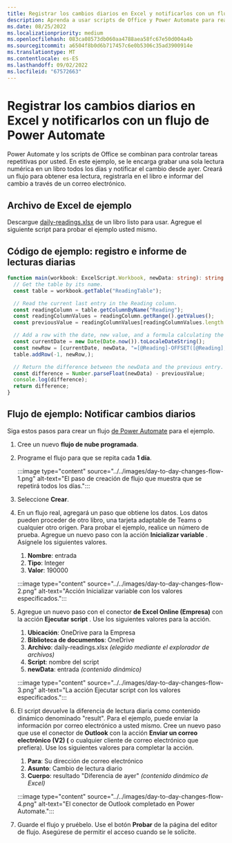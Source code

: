 ```yaml
---
title: Registrar los cambios diarios en Excel y notificarlos con un flujo de Power Automate
description: Aprenda a usar scripts de Office y Power Automate para realizar un seguimiento de los cambios de valor en un libro
ms.date: 08/25/2022
ms.localizationpriority: medium
ms.openlocfilehash: 083ca08573db060aa4788aea58fc67e50d004a4b
ms.sourcegitcommit: a6504f8b0d6b717457c6e0b5306c35ad3900914e
ms.translationtype: MT
ms.contentlocale: es-ES
ms.lasthandoff: 09/02/2022
ms.locfileid: "67572663"
---
```

# <a name="record-day-to-day-changes-in-excel-and-report-them-with-a-power-automate-flow"></a>Registrar los cambios diarios en Excel y notificarlos con un flujo de Power Automate

Power Automate y los scripts de Office se combinan para controlar tareas repetitivas por usted. En este ejemplo, se le encarga grabar una sola lectura numérica en un libro todos los días y notificar el cambio desde ayer. Creará un flujo para obtener esa lectura, registrarla en el libro e informar del cambio a través de un correo electrónico.

## <a name="sample-excel-file"></a>Archivo de Excel de ejemplo

Descargue [daily-readings.xlsx](daily-readings.xlsx) de un libro listo para usar. Agregue el siguiente script para probar el ejemplo usted mismo.

## <a name="sample-code-record-and-report-daily-readings"></a>Código de ejemplo: registro e informe de lecturas diarias

```TypeScript
function main(workbook: ExcelScript.Workbook, newData: string): string {
  // Get the table by its name.
  const table = workbook.getTable("ReadingTable");

  // Read the current last entry in the Reading column.
  const readingColumn = table.getColumnByName("Reading");
  const readingColumnValues = readingColumn.getRange().getValues();
  const previousValue = readingColumnValues[readingColumnValues.length - 1][0] as number;

  // Add a row with the date, new value, and a formula calculating the difference.
  const currentDate = new Date(Date.now()).toLocaleDateString();
  const newRow = [currentDate, newData, "=[@Reading]-OFFSET([@Reading],-1,0)"];
  table.addRow(-1, newRow,);

  // Return the difference between the newData and the previous entry.
  const difference = Number.parseFloat(newData) - previousValue;
  console.log(difference);
  return difference;
}
```

## <a name="sample-flow-report-day-to-day-changes"></a>Flujo de ejemplo: Notificar cambios diarios

Siga estos pasos para crear un flujo [de Power Automate](https://powerautomate.microsoft.com/) para el ejemplo.

1. Cree un nuevo **flujo de nube programada**.
1. Programe el flujo para que se repita cada **1 día**.

    :::image type="content" source="../../images/day-to-day-changes-flow-1.png" alt-text="El paso de creación de flujo que muestra que se repetirá todos los días.":::
1. Seleccione **Crear**.
1. En un flujo real, agregará un paso que obtiene los datos. Los datos pueden proceder de otro libro, una tarjeta adaptable de Teams o cualquier otro origen. Para probar el ejemplo, realice un número de prueba. Agregue un nuevo paso con la acción **Inicializar variable** . Asígnele los siguientes valores.
    1. **Nombre**: entrada
    1. **Tipo**: Integer
    1. **Valor**: 190000

    :::image type="content" source="../../images/day-to-day-changes-flow-2.png" alt-text="Acción Inicializar variable con los valores especificados.":::
1. Agregue un nuevo paso con el conector **de Excel Online (Empresa)** con la acción **Ejecutar script** . Use los siguientes valores para la acción.
    1. **Ubicación**: OneDrive para la Empresa
    1. **Biblioteca de documentos**: OneDrive
    1. **Archivo**: daily-readings.xlsx *(elegido mediante el explorador de archivos)*
    1. **Script**: nombre del script
    1. **newData**: entrada *(contenido dinámico)*

    :::image type="content" source="../../images/day-to-day-changes-flow-3.png" alt-text="La acción Ejecutar script con los valores especificados.":::
1. El script devuelve la diferencia de lectura diaria como contenido dinámico denominado "result". Para el ejemplo, puede enviar la información por correo electrónico a usted mismo. Cree un nuevo paso que use el conector de **Outlook** con la acción **Enviar un correo electrónico (V2) (** o cualquier cliente de correo electrónico que prefiera). Use los siguientes valores para completar la acción.
    1. **Para**: Su dirección de correo electrónico
    1. **Asunto**: Cambio de lectura diario
    1. **Cuerpo**: resultado "Diferencia de ayer" *(contenido dinámico de Excel)*

    :::image type="content" source="../../images/day-to-day-changes-flow-4.png" alt-text="El conector de Outlook completado en Power Automate.":::
1. Guarde el flujo y pruébelo. Use el botón **Probar** de la página del editor de flujo. Asegúrese de permitir el acceso cuando se le solicite.
